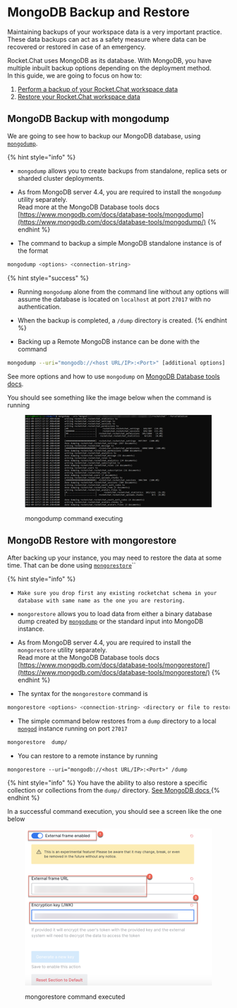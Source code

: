 # MongoDB Backup and Restore

Maintaining backups of your workspace data is a very important practice. These data backups can act as a safety measure where data can be recovered or restored in case of an emergency.

Rocket.Chat uses MongoDB as its database. With MongoDB, you have multiple inbuilt backup options depending on the deployment method.\
In this guide, we are going to focus on how to:

1. &#x20;[Perform a backup of your Rocket.Chat workspace data](mongodb-backup-and-restore.md#mongodb-backup-with-mongodump)
2. [Restore your Rocket.Chat workspace data](mongodb-backup-and-restore.md#mongodb-restore-with-mongorestore)

## MongoDB Backup with mongodump

We are going to see how to backup our MongoDB database, using [`mongodump`](https://www.mongodb.com/docs/database-tools/mongodump/).

{% hint style="info" %}
* `mongodump` allows you to create backups from standalone, replica sets or sharded cluster deployments.
* As from MongoDB server 4.4, you are required to install the `mongodump` utility separately.\
  Read more at the MongoDB Database tools docs [https://www.mongodb.com/docs/database-tools/mongodump](https://www.mongodb.com/docs/database-tools/mongodump/)
{% endhint %}

* The command to backup a simple MongoDB standalone instance is of the format

```bash
mongodump <options> <connection-string>
```

{% hint style="success" %}
* Running `mongodump` alone from the command line without any options will assume the database is located on `localhost` at port `27017` with no authentication.
* When the backup is completed, a `/dump` directory is created.
{% endhint %}

* Backing up a Remote MongoDB instance can be done with the command

```bash
mongodump --uri="mongodb://<host URL/IP>:<Port>" [additional options]
```

See more options and how to use `mongodump` on [MongoDB Database tools docs](https://www.mongodb.com/docs/database-tools/mongodump/).

You should see something like the image below when the command is running

<figure><img src="../../../.gitbook/assets/image (1068).png" alt=""><figcaption><p>mongodump command executing</p></figcaption></figure>

## MongoDB Restore with mongorestore

After backing up your instance, you may need to restore the data at some time. That can be done using [`mongorestore`](https://www.mongodb.com/docs/database-tools/mongorestore/)``

{% hint style="info" %}
* `Make sure you drop first any existing rocketchat schema in your database with same name as the one you are restoring.`
* `mongorestore` allows you to load data from either a binary database dump created by [`mongodump`](https://www.mongodb.com/docs/database-tools/mongodump/#mongodb-binary-bin.mongodump) or the standard input into MongoDB instance.
* As from MongoDB server 4.4, you are required to install the `mongorestore` utility separately.\
  Read more at the MongoDB Database tools docs [https://www.mongodb.com/docs/database-tools/mongorestore/](https://www.mongodb.com/docs/database-tools/mongorestore/)
{% endhint %}

* The syntax for the `mongorestore` command is

```bash
mongorestore <options> <connection-string> <directory or file to restore>
```

* The simple command below restores from a `dump` directory to a local [`mongod`](https://www.mongodb.com/docs/manual/reference/program/mongod/#mongodb-binary-bin.mongod) instance running on port `27017`

```bash
mongorestore  dump/
```

* You can restore to a remote instance by running

```
mongorestore --uri="mongodb://<host URL/IP>:<Port>" /dump
```

{% hint style="info" %}
You have the ability to also restore a specific collection or collections from the `dump/` directory. [See MongoDB docs ](https://www.mongodb.com/docs/database-tools/mongorestore/)
{% endhint %}

In a successful command execution, you should see a screen like the one below

<figure><img src="../../../.gitbook/assets/image (50).png" alt=""><figcaption><p>mongorestore command executed</p></figcaption></figure>

